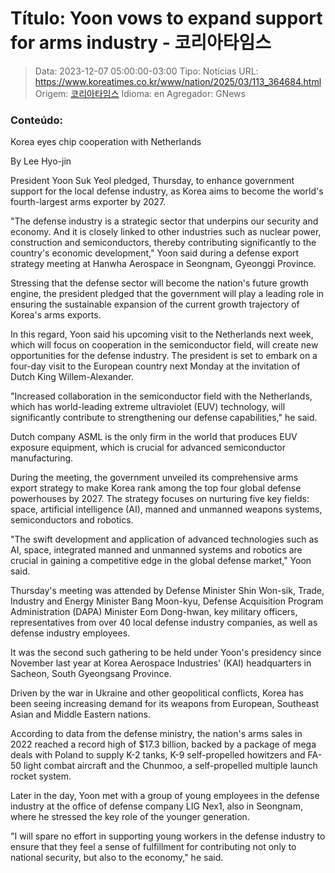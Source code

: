 # Título: Yoon vows to expand support for arms industry - 코리아타임스

>Data: 2023-12-07 05:00:00-03:00
>Tipo: Notícias
>URL: https://www.koreatimes.co.kr/www/nation/2025/03/113_364684.html
>Origem: [코리아타임스](https://www.koreatimes.co.kr)
>Idioma: en
>Agregador: GNews

### Conteúdo:

Korea eyes chip cooperation with Netherlands

By Lee Hyo-jin

President Yoon Suk Yeol pledged, Thursday, to enhance government support for the local defense industry, as Korea aims to become the world's fourth-largest arms exporter by 2027.

"The defense industry is a strategic sector that underpins our security and economy. And it is closely linked to other industries such as nuclear power, construction and semiconductors, thereby contributing significantly to the country's economic development," Yoon said during a defense export strategy meeting at Hanwha Aerospace in Seongnam, Gyeonggi Province.

Stressing that the defense sector will become the nation's future growth engine, the president pledged that the government will play a leading role in ensuring the sustainable expansion of the current growth trajectory of Korea's arms exports.

In this regard, Yoon said his upcoming visit to the Netherlands next week, which will focus on cooperation in the semiconductor field, will create new opportunities for the defense industry. The president is set to embark on a four-day visit to the European country next Monday at the invitation of Dutch King Willem-Alexander.

"Increased collaboration in the semiconductor field with the Netherlands, which has world-leading extreme ultraviolet (EUV) technology, will significantly contribute to strengthening our defense capabilities," he said.

Dutch company ASML is the only firm in the world that produces EUV exposure equipment, which is crucial for advanced semiconductor manufacturing.

During the meeting, the government unveiled its comprehensive arms export strategy to make Korea rank among the top four global defense powerhouses by 2027. The strategy focuses on nurturing five key fields: space, artificial intelligence (AI), manned and unmanned weapons systems, semiconductors and robotics.

"The swift development and application of advanced technologies such as AI, space, integrated manned and unmanned systems and robotics are crucial in gaining a competitive edge in the global defense market," Yoon said.

Thursday's meeting was attended by Defense Minister Shin Won-sik, Trade, Industry and Energy Minister Bang Moon-kyu, Defense Acquisition Program Administration (DAPA) Minister Eom Dong-hwan, key military officers, representatives from over 40 local defense industry companies, as well as defense industry employees.

It was the second such gathering to be held under Yoon's presidency since November last year at Korea Aerospace Industries' (KAI) headquarters in Sacheon, South Gyeongsang Province.

Driven by the war in Ukraine and other geopolitical conflicts, Korea has been seeing increasing demand for its weapons from European, Southeast Asian and Middle Eastern nations.

According to data from the defense ministry, the nation's arms sales in 2022 reached a record high of $17.3 billion, backed by a package of mega deals with Poland to supply K-2 tanks, K-9 self-propelled howitzers and FA-50 light combat aircraft and the Chunmoo, a self-propelled multiple launch rocket system.

Later in the day, Yoon met with a group of young employees in the defense industry at the office of defense company LIG Nex1, also in Seongnam, where he stressed the key role of the younger generation.

"I will spare no effort in supporting young workers in the defense industry to ensure that they feel a sense of fulfillment for contributing not only to national security, but also to the economy," he said.
